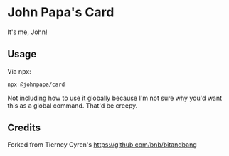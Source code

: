 # John Papa's Card

It's me, John!

## Usage

Via npx:

```bash
npx @johnpapa/card
```

Not including how to use it globally because I'm not sure why you'd want this as a global command. That'd be creepy.

## Credits

Forked from Tierney Cyren's https://github.com/bnb/bitandbang

